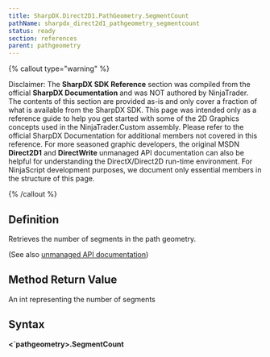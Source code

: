 ```yaml
---
title: SharpDX.Direct2D1.PathGeometry.SegmentCount
pathName: sharpdx_direct2d1_pathgeometry_segmentcount
status: ready
section: references
parent: pathgeometry
---
```


{% callout type="warning" %}

Disclaimer: The **SharpDX SDK Reference** section was compiled from the official **SharpDX Documentation** and was NOT authored by NinjaTrader. The contents of this section are provided as-is and only cover a fraction of what is available from the SharpDX SDK. This page was intended only as a reference guide to help you get started with some of the 2D Graphics concepts used in the NinjaTrader.Custom assembly. Please refer to the official SharpDX Documentation for additional members not covered in this reference. For more seasoned graphic developers, the original MSDN **Direct2D1** and **DirectWrite** unmanaged API documentation can also be helpful for understanding the DirectX/Direct2D run-time environment. For NinjaScript development purposes, we document only essential members in the structure of this page.

{% /callout %}

## Definition

Retrieves the number of segments in the path geometry.

(See also [unmanaged API documentation](http://msdn.microsoft.com/en-us/library/dd371520.aspx))

## Method Return Value

An int representing the number of segments

## Syntax

**<`pathgeometry>.SegmentCount**
